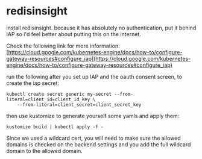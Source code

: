 # redisinsight

install redisinsight.  because it has absolutely no authentication, put it behind IAP so i'd feel better about putting this on the internet.  

Check the following link for more information:
[https://cloud.google.com/kubernetes-engine/docs/how-to/configure-gateway-resources#configure_iap](https://cloud.google.com/kubernetes-engine/docs/how-to/configure-gateway-resources#configure_iap)

run the following after you set up IAP and the oauth consent screen, to create the iap secret:

```
kubectl create secret generic my-secret --from-literal=client_id=client_id_key \
    --from-literal=client_secret=client_secret_key
```

then use kustomize to generate yourself some yamls and apply them:

```
kustomize build | kubectl apply -f -
```

Since we used a wildcard cert, you will need to make sure the allowed domains is checked on the backend settings and you add the full wildcard domain to the allowed domain.